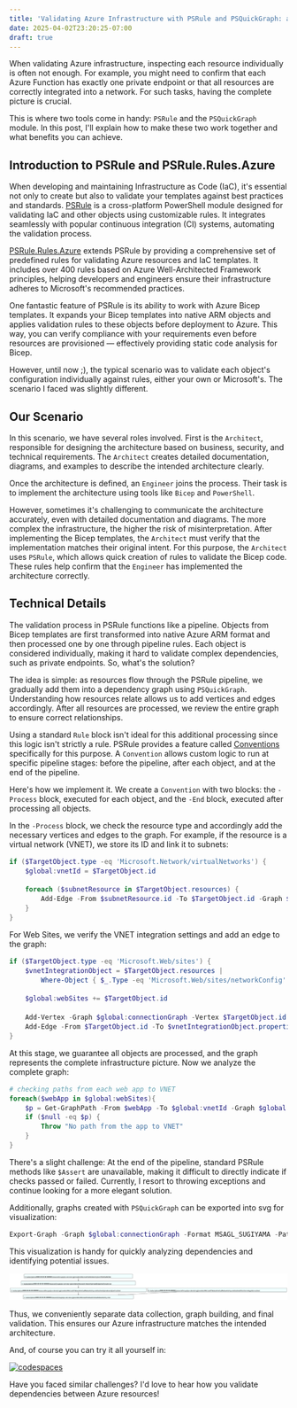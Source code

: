 ```yaml
---
title: 'Validating Azure Infrastructure with PSRule and PSQuickGraph: a Simple Story of Complex Dependencies'
date: 2025-04-02T23:20:25-07:00
draft: true
---
```


When validating Azure infrastructure, inspecting each resource individually is often not enough. For example, you might need to confirm that each Azure Function has exactly one private endpoint or that all resources are correctly integrated into a network. For such tasks, having the complete picture is crucial.

This is where two tools come in handy: `PSRule` and the `PSQuickGraph` module. In this post, I'll explain how to make these two work together and what benefits you can achieve.

<!-- MORE -->

## Introduction to PSRule and PSRule.Rules.Azure

When developing and maintaining Infrastructure as Code (IaC), it's essential not only to create but also to validate your templates against best practices and standards. [PSRule](https://github.com/microsoft/PSRule) is a cross-platform PowerShell module designed for validating IaC and other objects using customizable rules. It integrates seamlessly with popular continuous integration (CI) systems, automating the validation process.

[PSRule.Rules.Azure](https://github.com/Azure/PSRule.Rules.Azure) extends PSRule by providing a comprehensive set of predefined rules for validating Azure resources and IaC templates. It includes over 400 rules based on Azure Well-Architected Framework principles, helping developers and engineers ensure their infrastructure adheres to Microsoft's recommended practices.

One fantastic feature of PSRule is its ability to work with Azure Bicep templates. It expands your Bicep templates into native ARM objects and applies validation rules to these objects before deployment to Azure. This way, you can verify compliance with your requirements even before resources are provisioned — effectively providing static code analysis for Bicep.

However, until now ;), the typical scenario was to validate each object's configuration individually against rules, either your own or Microsoft's. The scenario I faced was slightly different.

## Our Scenario

In this scenario, we have several roles involved. First is the `Architect`, responsible for designing the architecture based on business, security, and technical requirements. The `Architect` creates detailed documentation, diagrams, and examples to describe the intended architecture clearly.

Once the architecture is defined, an `Engineer` joins the process. Their task is to implement the architecture using tools like `Bicep` and `PowerShell`.

However, sometimes it's challenging to communicate the architecture accurately, even with detailed documentation and diagrams. The more complex the infrastructure, the higher the risk of misinterpretation. After implementing the Bicep templates, the `Architect` must verify that the implementation matches their original intent. For this purpose, the `Architect` uses `PSRule`, which allows quick creation of rules to validate the Bicep code. These rules help confirm that the `Engineer` has implemented the architecture correctly.

## Technical Details

The validation process in PSRule functions like a pipeline. Objects from Bicep templates are first transformed into native Azure ARM format and then processed one by one through pipeline rules. Each object is considered individually, making it hard to validate complex dependencies, such as private endpoints. So, what's the solution?

The idea is simple: as resources flow through the PSRule pipeline, we gradually add them into a dependency graph using `PSQuickGraph`. Understanding how resources relate allows us to add vertices and edges accordingly. After all resources are processed, we review the entire graph to ensure correct relationships.

Using a standard `Rule` block isn't ideal for this additional processing since this logic isn't strictly a rule. PSRule provides a feature called [Conventions](https://microsoft.github.io/PSRule/v2/concepts/PSRule/en-US/about_PSRule_Conventions/) specifically for this purpose. A `Convention` allows custom logic to run at specific pipeline stages: before the pipeline, after each object, and at the end of the pipeline.

Here's how we implement it. We create a `Convention` with two blocks: the `-Process` block, executed for each object, and the `-End` block, executed after processing all objects.

In the `-Process` block, we check the resource type and accordingly add the necessary vertices and edges to the graph. For example, if the resource is a virtual network (VNET), we store its ID and link it to subnets:

```powershell
if ($TargetObject.type -eq 'Microsoft.Network/virtualNetworks') {
    $global:vnetId = $TargetObject.id

    foreach ($subnetResource in $TargetObject.resources) {
        Add-Edge -From $subnetResource.id -To $TargetObject.id -Graph $global:connectionGraph
    }
}
```

For Web Sites, we verify the VNET integration settings and add an edge to the graph:

```powershell
if ($TargetObject.type -eq 'Microsoft.Web/sites') {
    $vnetIntegrationObject = $TargetObject.resources |
        Where-Object { $_.Type -eq 'Microsoft.Web/sites/networkConfig' }

    $global:webSites += $TargetObject.id

    Add-Vertex -Graph $global:connectionGraph -Vertex $TargetObject.id
    Add-Edge -From $TargetObject.id -To $vnetIntegrationObject.properties.subnetResourceId -Graph $global:connectionGraph
}
```

At this stage, we guarantee all objects are processed, and the graph represents the complete infrastructure picture. Now we analyze the complete graph:

```powershell
# checking paths from each web app to VNET
foreach($webApp in $global:webSites){
    $p = Get-GraphPath -From $webApp -To $global:vnetId -Graph $global:connectionGraph
    if ($null -eq $p) {
        Throw "No path from the app to VNET"
    }
}
```

There's a slight challenge: At the end of the pipeline, standard PSRule methods like `$Assert` are unavailable, making it difficult to directly indicate if checks passed or failed. Currently, I resort to throwing exceptions and continue looking for a more elegant solution.

Additionally, graphs created with `PSQuickGraph` can be exported into svg for visualization:

```powershell
Export-Graph -Graph $global:connectionGraph -Format MSAGL_SUGIYAMA -Path ./output/graph.svg
```

This visualization is handy for quickly analyzing dependencies and identifying potential issues.

![depGraph](pvtEndpointGraph.svg)

Thus, we conveniently separate data collection, graph building, and final validation. This ensures our Azure infrastructure matches the intended architecture.

And, of course you can try it all yourself in:

[![codespaces](https://github.com/codespaces/badge.svg)](https://github.com/codespaces/new?repo=eosfor/psrule-demo&ref=main)

Have you faced similar challenges? I'd love to hear how you validate dependencies between Azure resources!